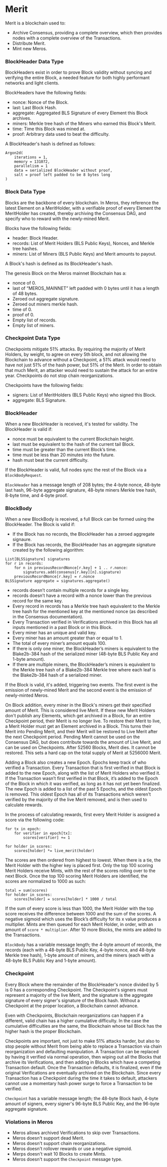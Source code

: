 # Merit

Merit is a blockchain used to:

- Archive Consensus, providing a complete overview, which then provides nodes with a complete overview of the Transactions.
- Distribute Merit.
- Mint new Meros.

### BlockHeader Data Type

BlockHeaders exist in order to prove Block validity without syncing and verifying the entire Block, a needed feature for both highly performant networks and light clients.

BlockHeaders have the following fields:

- nonce: Nonce of the Block.
- last: Last Block Hash.
- aggregate: Aggregated BLS Signature of every Element this Block archives.
- miners: Merkle tree hash of the Miners who earned this Block's Merit.
- time: Time this Block was mined at.
- proof: Arbitrary data used to beat the difficulty.

A BlockHeader's hash is defined as follows:

```
Argon2d(
    iterations = 1,
    memory = 131072,
    parallelism = 1
    data = serialized BlockHeader without proof,
    salt = proof left padded to be 8 bytes long
)
```

### Block Data Type

Blocks are the backbone of every blockchain. In Meros, they reference the latest Element on a MeritHolder, with a verifiable proof of every Element the MeritHolder has created, thereby archiving the Consensus DAG, and specify who to reward with the newly-mined Merit.

Blocks have the following fields:

- header: Block Header.
- records: List of Merit Holders (BLS Public Keys), Nonces, and Merkle tree hashes.
- miners: List of Miners (BLS Public Keys) and Merit amounts to payout.

A Block's hash is defined as its BlockHeader's hash.

The genesis Block on the Meros mainnet Blockchain has a:
- nonce of 0.
- last of “MEROS_MAINNET” left padded with 0 bytes until it has a length of 48 bytes.
- Zeroed out aggregate signature.
- Zeroed out miners merkle hash.
- time of 0.
- proof of 0.
- Empty list of records.
- Empty list of miners.

### Checkpoint Data Type

Checkpoints mitigate 51% attacks. By requiring the majority of Merit Holders, by weight, to agree on every 5th block, and not allowing the Blockchain to advance without a Checkpoint, a 51% attack would need to have not just 51% of the hash power, but 51% of the Merit. In order to obtain that much Merit, an attacker would need to sustain the attack for an entire year. Checkpoints do not stop chain reorganizations.

Checkpoints have the following fields:

- signers: List of MeritHolders (BLS Public Keys) who signed this Block.
- aggregate: BLS Signature.

### BlockHeader

When a new BlockHeader is received, it's tested for validity. The BlockHeader is valid if:

- nonce must be equivalent to the current Blockchain height.
- last must be equivalent to the hash of the current tail Block.
- time must be greater than the current Block’s time.
- time must be less than 20 minutes into the future.
- hash must beat the current difficulty.


If the BlockHeader is valid, full nodes sync the rest of the Block via a `BlockBodyRequest`.

`BlockHeader` has a message length of 208 bytes; the 4-byte nonce, 48-byte last hash, 96-byte aggregate signature, 48-byte miners Merkle tree hash, 8-byte time, and 4-byte proof.

### BlockBody

When a new BlockBody is received, a full Block can be formed using the BlockHeader. The Block is valid if:

- If the Block has no records, the BlockHeader has a zeroed aggregate signaure.
- If the Block has records, the BlockHeader has an aggregate signature created by the following algorithm:

```
List[BLSSignature] signatures
for r in records:
	for n in previousRecordNonce[r.key] + 1 .. r.nonce:
        signatures.add(consenus[r.key][n].signature)
    previousRecordNonce[r.key] = r.nonce
BLSSignature aggregate = signatures.aggregate()
```

- records doesn’t contain multiple records for a single key.
- records doesn’t have a record with a nonce lower than the previous record for the same key.
- Every record in records has a Merkle tree hash equivalent to the Merkle tree hash for the mentioned key at the mentioned nonce (as described in the Consensus documentation).
- Every Transaction verified in Verifications archived in this Block has all inputs mentioned in a past Block or in this Block.
- Every miner has an unique and valid key.
- Every miner has an amount greater than or equal to 1.
- The total of every miner’s amount equals 100.
- If there is only one miner, the BlockHeader’s miners is equivalent to the Blake2b-384 hash of the serialized miner (48-byte BLS Public Key and 1-byte amount).
- If there are multiple miners, the BlockHeader’s miners is equivalent to the Merkle tree hash of a Blake2b-384 Merkle tree where each leaf is the Blake2b-384 hash of a serialized miner.

If the Block is valid, it's added, triggering two events. The first event is the emission of newly-mined Merit and the second event is the emission of newly-minted Meros.

On Block addition, every miner in the Block's miners get their specified amount of Merit. This is considered live Merit. If these new Merit Holders don't publish any Elements, which get archived in a Block, for an entire Checkpoint period, their Merit is no longer live. To restore their Merit to live, a Merit Holder must get an Element archived in a Block. This turns their Merit into Pending Merit, and their Merit will be restored to Live Merit after the next Checkpoint period. Pending Merit cannot be used on the Consensus DAG, but does contribute towards the amount of Live Merit, and can be used on Checkpoints. After 52560 Blocks, Merit dies. It cannot be restored. This sets a hard cap on the total supply of Merit at 5256000 Merit.

Adding a Block also creates a new Epoch. Epochs keep track of who verified a Transaction. Every Transaction that is first verified in that Block is added to the new Epoch, along with the list of Merit Holders who verified it. If the Transaction wasn’t first verified in that Block, it’s added to the Epoch of the Block in which it was verified, as long as it has not yet been finalized. The new Epoch is added to a list of the past 5 Epochs, and the oldest Epoch is removed. This oldest Epoch has all of its Transactions which weren't verified by the majority of the live Merit removed, and is then used to calculate rewards.

In the process of calculating rewards, first every Merit Holder is assigned a score via the following code:

```
for tx in epoch:
    for verifier in epoch[tx]:
        scores[verifier] += 1

for holder in scores:
    scores[holder] *= live_merit(holder)
```

The scores are then ordered from highest to lowest. When there is a tie, the Merit Holder with the higher key is placed first. Only the top 100 scoring Merit Holders receive Mints, with the rest of the scores rolling over to the next Block. Once the top 100 scoring Merit Holders are identified, the scores are normalized to 1000 as such:

```
total = sum(scores)
for holder in scores:
    scores[holder] = scores[holder] * 1000 / total
```

If the sum of every score is less than 1000, the Merit Holder with the top score receives the difference between 1000 and the sum of the scores. A negative sigmoid which uses the Block’s difficulty for its x value produces a multiplier. Mints are then queued for each Merit Holder, in order, with an amount of `score * multiplier`. After 10 more Blocks, the mints are added to the Transactions.

`BlockBody` has a variable message length; the 4-byte amount of records, the records (each with a 48-byte BLS Public Key, 4-byte nonce, and 48-byte Merkle tree hash), 1-byte amount of miners, and the miners (each with a 48-byte BLS Public Key and 1-byte amount).

### Checkpoint

Every Block where the remainder of the BlockHeader's nonce divided by 5 is 0 has a corresponding Checkpoint. The Checkpoint's signers must represent a majority of the live Merit, and the signature is the aggregate signature of every signer's signature of the Block hash. Without a Checkpoint at the proper location, a Blockchain cannot advance.

Even with Checkpoints, Blockchain reorganizations can happen if a different, valid chain has a higher cumulative difficulty. In the case the cumulative difficulties are the same, the Blockchain whose tail Block has the higher hash is the proper Blockchain.

Checkpoints are important, not just to make 51% attacks harder, but also to stop people without Merit from being able to replace a Transaction via chain reorganization and defaulting manipulation. A Transaction can be replaced by having it verified via normal operation, then wiping out all the Blocks that archive its Verifications, and then adding in Blocks which have a competing Transaction default. Once the Transaction defaults, it is finalized, even if the original Verifications are eventually archived on the Blockchain. Since every Transaction has a Checkpoint during the time it takes to default, attackers cannot use a momentary hash power surge to force a Transaction to be verified.

`Checkpoint` has a variable message length; the 48-byte Block hash, 4-byte amount of signers, every signer's 96-byte BLS Public Key, and the 96-byte aggregate signature.

### Violations in Meros

- Meros allows archived Verifications to skip over Transactions.
- Meros doesn't support dead Merit.
- Meros doesn't support chain reorganizations.
- Meros doesn't rollover rewards or use a negative sigmoid.
- Merps doesn't wait 10 Blocks to create Mints.
- Meros doesn't support the `Checkpoint` message type.
